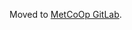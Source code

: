 Moved to [MetCoOp GitLab](https://git.smhi.se/metcoop/metcoop-cap-profile/blob/master/metcoop-cap-profile.md). 
